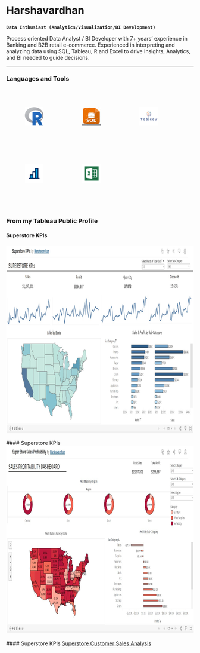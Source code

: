 # Harshavardhan
**`Data Enthusiast (Analytics/Visualization/BI Development)`**

Process oriented Data Analyst / BI Developer with 7+ years’ experience in Banking and B2B retail e-commerce. Experienced in interpreting and analyzing data using SQL, Tableau, R and Excel to drive Insights, Analytics, and BI needed to guide decisions.

---
### Languages and Tools

<img src="https://github.com/pharshagowd/pharshagowd/blob/main/R.png" alt = "R" width="50" height="50" hspace="50" vspace="50"> <img src="https://github.com/pharshagowd/pharshagowd/blob/main/SQL.jpg" width="50" height="50"  hspace="50" vspace="50"> <img src="https://github.com/pharshagowd/pharshagowd/blob/main/Tableau.png" width="50" height="50"  hspace="50" vspace="50"> <img src="https://github.com/pharshagowd/pharshagowd/blob/main/Salesforce CRM Analytics.png" width="50" height="50"  hspace="50" vspace="50"> <img src="https://github.com/pharshagowd/pharshagowd/blob/main/Microsoft Excel.png" width="50" height="50"  hspace="50" vspace="50">

#
### From my Tableau Public Profile

#### Superstore KPIs
<a href = "https://public.tableau.com/app/profile/pharshavardhan/viz/SuperstoreKPIs_16598812459380/SUPERSTOREKPIs_1">
<img src="https://github.com/pharshagowd/pharshagowd/blob/main/SUPERSTORE KPIs.jpg" alt = "SUPERSTORE KPIs" width="1500" height="500" > </a><br/><br/>
#### Superstore KPIs
<a href = "https://public.tableau.com/app/profile/pharshavardhan/viz/SuperStoreSalesProfitability_16598067804300/SALESPROFITABILITYDASHBOARD"> <img src="https://github.com/pharshagowd/pharshagowd/blob/main/SALES PROFITABILITY.jpg" alt = "SALES PROFITABILITY" width="1500" height="500" > </a><br/><br/>
#### Superstore KPIs
<a href = "https://public.tableau.com/app/profile/pharshavardhan/viz/CustomerSalesAnalysis_16597712690590/CustomerSalesAnalysis"> Superstore Customer Sales Analysis </a><br/>
